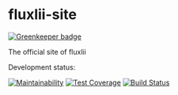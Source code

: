 # fluxlii-site

[![Greenkeeper badge](https://badges.greenkeeper.io/fluxlii/fluxlii-site.svg)](https://greenkeeper.io/)

The official site of fluxlii

Development status:

[![Maintainability](https://api.codeclimate.com/v1/badges/41e477a98d68b69ca87c/maintainability)](https://codeclimate.com/github/fluxlii/fluxlii-site/maintainability)
[![Test Coverage](https://api.codeclimate.com/v1/badges/41e477a98d68b69ca87c/test_coverage)](https://codeclimate.com/github/fluxlii/fluxlii-site/test_coverage)
[![Build Status](https://travis-ci.com/fluxlii/fluxlii-site.svg?branch=develop)](https://travis-ci.com/fluxlii/fluxlii-site)



